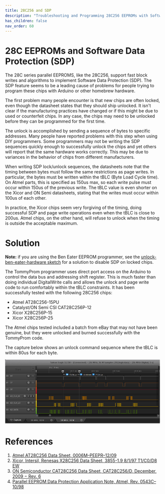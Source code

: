 ```yaml
---
title: 28C256 and SDP
description: "Troubleshooting and Programming 28C256 EEPROMs with Software Data Protection (SDP)"
has_children: false
nav_order: 60
---
```


# 28C EEPROMs and Software Data Protection (SDP)

The 28C series parallel EEPROMS, like the 28C256, support fast block writes and algorithms
to implement Software Data Protection (SDP).  The SDP feature seems to be a leading cause
of problems for people trying to program these chips with Arduino or other homebrew
hardware.  

The first problem many people encounter is that new chips are often locked, even though
the datasheet states that they should ship unlocked.  It isn't clear if the manufacturing
practices have changed or if this might be due to used or counterfeit chips.  In any case,
the chips may need to be unlocked before they can be programmed for the first time.

The unlock is accomplished by sending a sequence of bytes to specific addresses.  Many
people have reported problems with this step when using DIY programmers. Some programmers
may not be writing the SDP sequences quickly enough to successfully unlock the chips and
yet others will report that the same hardware works correctly.  This may be due to
variances in the behavior of chips from different manufacturers.

When writing SDP lock/unlock sequences, the datasheets note that the timing between bytes
must follow the same restrictions as page writes.  In particular, the bytes must be
written within the tBLC (Byte Load Cycle time).  On Atmel parts, this is specified as
150us max, so each write pulse must occur within 150us of the previous write.  The tBLC
value is even shorter on the Xicor and ON Semi datasheets, stating that the writes must
occur within 100us of each other.

In practice, the Xicor chips seem very forgiving of the timing, doing successful SDP and
page write operations even when the tBLC is close to 200us.  Atmel chips, on the other
hand, will refuse to unlock when the timing is outside the acceptable maximum.

# Solution

**Note:** if you are using the Ben Eater EEPROM programmer, see the [unlock-ben-eater-hardware sketch](https://github.com/TomNisbet/TommyPROM/tree/master/unlock-ben-eater-hardware)
for a solution to disable SDP on locked chips.

The TommyProm programmer uses direct port access on the Arduino to control the data bus
and addressing shift register.  This is much faster than doing individual DigitalWrite
calls and allows the unlock and page write code to run comfortably within the tBLC
constraints.  It has been successfully tested with the following 28C256 chips:

* Atmel AT28C256-15PU
* Catalyst/ON Semi CSI CAT28C256P-12
* Xicor X28C256P-15
* Xicor X28C256P-25

The Atmel chips tested included a batch from eBay that may not have been genuine, but they
were unlocked and burned successfully with the TommyProm code.

The capture below shows an unlock command sequence where the tBLC is within 80us for each
byte.

![Unlock Timing](images/Unlock-Timing.png)

# References

1. [Atmel AT28C256 Data Sheet, 0006M–PEEPR–12/09](http://ww1.microchip.com/downloads/en/DeviceDoc/doc0006.pdf)
1. [Xicor, Intersil, Renesas X28C256 Data Sheet, 3855-1.9 8/1/97 T1/C0/D8 EW](https://www.renesas.com/us/en/www/doc/datasheet/x28hc256.pdf)
1. [ON Semiconductor CAT28C256 Data Sheet, CAT28C256/D, December, 2009 − Rev. 6](https://www.onsemi.com/pub/Collateral/CAT28C256-D.PDF)
1. [Parallel EEPROM Data Protection Application Note, Atmel, Rev. 0543C–10/98](http://ww1.microchip.com/downloads/en/AppNotes/DOC0543.PDF)
